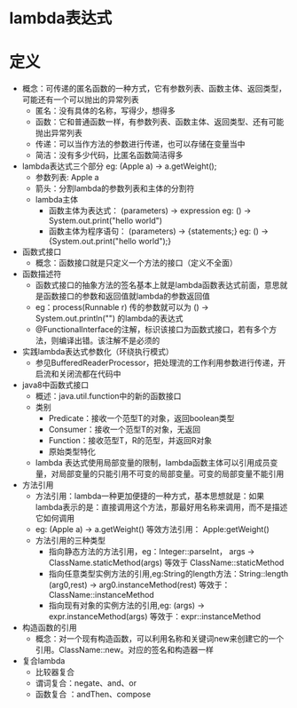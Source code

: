 lambda表达式
==================
# 定义
* 概念：可传递的匿名函数的一种方式，它有参数列表、函数主体、返回类型，可能还有一个可以抛出的异常列表
    * 匿名：没有具体的名称，写得少，想得多
    * 函数：它和普通函数一样，有参数列表、函数主体、返回类型、还有可能抛出异常列表
    * 传递：可以当作方法的参数进行传递，也可以存储在变量当中
    * 简洁：没有多少代码，比匿名函数简洁得多
* lambda表达式三个部分 eg: (Apple a) -> a.getWeight();
    * 参数列表: Apple a
    * 箭头：分割lambda的参数列表和主体的分割符
    * lambda主体
        * 函数主体为表达式： (parameters) -> expression  eg: () -> System.out.print("hello world")
        * 函数主体为程序语句： (parameters) -> {statements;} eg: () -> {System.out.print("hello world");}
* 函数式接口
    * 概念：函数接口就是只定义一个方法的接口（<span color ='red'>定义不全面</span>）
* 函数描述符
    * 函数式接口的抽象方法的签名基本上就是lambda函数表达式前面，意思就是函数接口的参数和返回值就lambda的参数返回值
    * eg：process(Runnable r) 传的参数就可以为 () -> System.out.println("") 的lambda的表达式
    * @FunctionalInterface的注解，标识该接口为函数式接口，若有多个方法，则编译出错。该注解不是必须的
* 实践lambda表达式参数化（环绕执行模式）
    * 参见BufferedReaderProcessor，把处理流的工作利用参数进行传递，开启流和关闭流都在代码中
* java8中函数式接口
    * 概述：java.util.function中的新的函数接口
    * 类别
        * Predicate：接收一个范型T的对象，返回boolean类型
        * Consumer：接收一个范型T的对象，无返回
        * Function：接收范型T，R的范型，并返回R对象
        * 原始类型特化
    * lambda 表达式使用局部变量的限制，lambda函数主体可以引用成员变量，对局部变量的只能引用不可变的局部变量。可变的局部变量不能引用
* 方法引用
    * 方法引用：lambda一种更加便捷的一种方式，基本思想就是：如果lambda表示的是：直接调用这个方法，那最好用名称来调用，而不是描述它如何调用
    * eg: (Apple a) -> a.getWeight() 等效方法引用：  Apple:getWeight()
    * 方法引用的三种类型
        * 指向静态方法的方法引用，eg：Integer::parseInt， args -> ClassName.staticMethod(args) 等效于 ClassName::staticMethod
        * 指向任意类型实例方法的引用,eg:String的length方法：String::length  (arg0,rest) -> arg0.instanceMethod(rest) 等效于：ClassName::instanceMethod
        * 指向现有对象的实例方法的引用,eg: (args) -> expr.instanceMethod(args) 等效于：expr::instanceMethod
* 构造函数的引用
    * 概念：对一个现有构造函数，可以利用名称和关键词new来创建它的一个引用。ClassName::new。对应的签名和构造器一样
* 复合lambda
    * 比较器复合
    * 谓词复合：negate、and、or
    * 函数复合 ：andThen、compose
     
     
        
